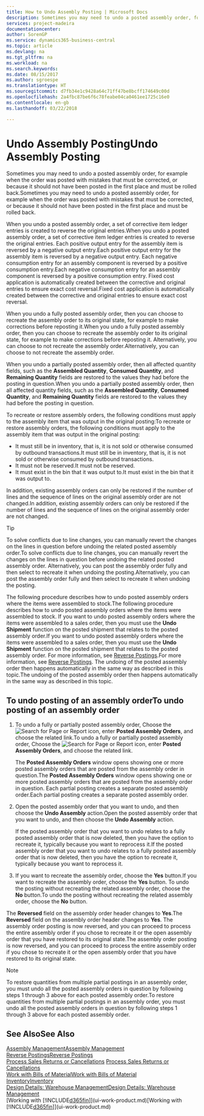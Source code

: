 ```yaml
---
title: How to Undo Assembly Posting | Microsoft Docs
description: Sometimes you may need to undo a posted assembly order, for example when the order was posted with mistakes that must be corrected, or because it should not have been posted in the first place and must be rolled back.
services: project-madeira
documentationcenter: 
author: SorenGP
ms.service: dynamics365-business-central
ms.topic: article
ms.devlang: na
ms.tgt_pltfrm: na
ms.workload: na
ms.search.keywords: 
ms.date: 08/15/2017
ms.author: sgroespe
ms.translationtype: HT
ms.sourcegitcommit: d7fb34e1c9428a64c71ff47be8bcff174649c00d
ms.openlocfilehash: 2a4fbc87be6f6c78feabe04ca0461ee1725c16e0
ms.contentlocale: en-gb
ms.lasthandoff: 03/22/2018

---
```

# <a name="undo-assembly-posting"></a><span data-ttu-id="45257-103">Undo Assembly Posting</span><span class="sxs-lookup"><span data-stu-id="45257-103">Undo Assembly Posting</span></span>
<span data-ttu-id="45257-104">Sometimes you may need to undo a posted assembly order, for example when the order was posted with mistakes that must be corrected, or because it should not have been posted in the first place and must be rolled back.</span><span class="sxs-lookup"><span data-stu-id="45257-104">Sometimes you may need to undo a posted assembly order, for example when the order was posted with mistakes that must be corrected, or because it should not have been posted in the first place and must be rolled back.</span></span>

<span data-ttu-id="45257-105">When you undo a posted assembly order, a set of corrective item ledger entries is created to reverse the original entries.</span><span class="sxs-lookup"><span data-stu-id="45257-105">When you undo a posted assembly order, a set of corrective item ledger entries is created to reverse the original entries.</span></span> <span data-ttu-id="45257-106">Each positive output entry for the assembly item is reversed by a negative output entry.</span><span class="sxs-lookup"><span data-stu-id="45257-106">Each positive output entry for the assembly item is reversed by a negative output entry.</span></span> <span data-ttu-id="45257-107">Each negative consumption entry for an assembly component is reversed by a positive consumption entry.</span><span class="sxs-lookup"><span data-stu-id="45257-107">Each negative consumption entry for an assembly component is reversed by a positive consumption entry.</span></span> <span data-ttu-id="45257-108">Fixed cost application is automatically created between the corrective and original entries to ensure exact cost reversal.</span><span class="sxs-lookup"><span data-stu-id="45257-108">Fixed cost application is automatically created between the corrective and original entries to ensure exact cost reversal.</span></span>  

<span data-ttu-id="45257-109">When you undo a fully posted assembly order, then you can choose to recreate the assembly order to its original state, for example to make corrections before reposting it.</span><span class="sxs-lookup"><span data-stu-id="45257-109">When you undo a fully posted assembly order, then you can choose to recreate the assembly order to its original state, for example to make corrections before reposting it.</span></span> <span data-ttu-id="45257-110">Alternatively, you can choose to not recreate the assembly order.</span><span class="sxs-lookup"><span data-stu-id="45257-110">Alternatively, you can choose to not recreate the assembly order.</span></span>  

<span data-ttu-id="45257-111">When you undo a partially posted assembly order, then all affected quantity fields, such as the **Assembled Quantity**, **Consumed Quantity**, and **Remaining Quantity** fields are restored to the values they had before the posting in question.</span><span class="sxs-lookup"><span data-stu-id="45257-111">When you undo a partially posted assembly order, then all affected quantity fields, such as the **Assembled Quantity**, **Consumed Quantity**, and **Remaining Quantity** fields are restored to the values they had before the posting in question.</span></span>  

<span data-ttu-id="45257-112">To recreate or restore assembly orders, the following conditions must apply to the assembly item that was output in the original posting:</span><span class="sxs-lookup"><span data-stu-id="45257-112">To recreate or restore assembly orders, the following conditions must apply to the assembly item that was output in the original posting:</span></span>  

-   <span data-ttu-id="45257-113">It must still be in inventory, that is, it is not sold or otherwise consumed by outbound transactions.</span><span class="sxs-lookup"><span data-stu-id="45257-113">It must still be in inventory, that is, it is not sold or otherwise consumed by outbound transactions.</span></span>  
-   <span data-ttu-id="45257-114">It must not be reserved.</span><span class="sxs-lookup"><span data-stu-id="45257-114">It must not be reserved.</span></span>  
-   <span data-ttu-id="45257-115">It must exist in the bin that it was output to.</span><span class="sxs-lookup"><span data-stu-id="45257-115">It must exist in the bin that it was output to.</span></span>  

<span data-ttu-id="45257-116">In addition, existing assembly orders can only be restored if the number of lines and the sequence of lines on the original assembly order are not changed.</span><span class="sxs-lookup"><span data-stu-id="45257-116">In addition, existing assembly orders can only be restored if the number of lines and the sequence of lines on the original assembly order are not changed.</span></span>  

> [!TIP]  
>  <span data-ttu-id="45257-117">To solve conflicts due to line changes, you can manually revert the changes on the lines in question before undoing the related posted assembly order.</span><span class="sxs-lookup"><span data-stu-id="45257-117">To solve conflicts due to line changes, you can manually revert the changes on the lines in question before undoing the related posted assembly order.</span></span> <span data-ttu-id="45257-118">Alternatively, you can post the assembly order fully and then select to recreate it when undoing the posting.</span><span class="sxs-lookup"><span data-stu-id="45257-118">Alternatively, you can post the assembly order fully and then select to recreate it when undoing the posting.</span></span>  

<span data-ttu-id="45257-119">The following procedure describes how to undo posted assembly orders where the items were assembled to stock.</span><span class="sxs-lookup"><span data-stu-id="45257-119">The following procedure describes how to undo posted assembly orders where the items were assembled to stock.</span></span> <span data-ttu-id="45257-120">If you want to undo posted assembly orders where the items were assembled to a sales order, then you must use the **Undo Shipment** function on the posted shipment that relates to the posted assembly order.</span><span class="sxs-lookup"><span data-stu-id="45257-120">If you want to undo posted assembly orders where the items were assembled to a sales order, then you must use the **Undo Shipment** function on the posted shipment that relates to the posted assembly order.</span></span> <span data-ttu-id="45257-121">For more information, see [Reverse Postings](finance-how-reverse-journal-posting.md).</span><span class="sxs-lookup"><span data-stu-id="45257-121">For more information, see [Reverse Postings](finance-how-reverse-journal-posting.md).</span></span> <span data-ttu-id="45257-122">The undoing of the posted assembly order then happens automatically in the same way as described in this topic.</span><span class="sxs-lookup"><span data-stu-id="45257-122">The undoing of the posted assembly order then happens automatically in the same way as described in this topic.</span></span>  

## <a name="to-undo-posting-of-an-assembly-order"></a><span data-ttu-id="45257-123">To undo posting of an assembly order</span><span class="sxs-lookup"><span data-stu-id="45257-123">To undo posting of an assembly order</span></span>  
1.  <span data-ttu-id="45257-124">To undo a fully or partially posted assembly order, Choose the ![Search for Page or Report](media/ui-search/search_small.png "Search for Page or Report icon") icon, enter **Posted Assembly Orders**, and choose the related link.</span><span class="sxs-lookup"><span data-stu-id="45257-124">To undo a fully or partially posted assembly order, Choose the ![Search for Page or Report](media/ui-search/search_small.png "Search for Page or Report icon") icon, enter **Posted Assembly Orders**, and choose the related link.</span></span>  

    <span data-ttu-id="45257-125">The **Posted Assembly Orders** window opens showing one or more posted assembly orders that are posted from the assembly order in question.</span><span class="sxs-lookup"><span data-stu-id="45257-125">The **Posted Assembly Orders** window opens showing one or more posted assembly orders that are posted from the assembly order in question.</span></span> <span data-ttu-id="45257-126">Each partial posting creates a separate posted assembly order.</span><span class="sxs-lookup"><span data-stu-id="45257-126">Each partial posting creates a separate posted assembly order.</span></span>  
2.  <span data-ttu-id="45257-127">Open the posted assembly order that you want to undo, and then choose the **Undo Assembly** action.</span><span class="sxs-lookup"><span data-stu-id="45257-127">Open the posted assembly order that you want to undo, and then choose the **Undo Assembly** action.</span></span>  

    <span data-ttu-id="45257-128">If the posted assembly order that you want to undo relates to a fully posted assembly order that is now deleted, then you have the option to recreate it, typically because you want to reprocess it.</span><span class="sxs-lookup"><span data-stu-id="45257-128">If the posted assembly order that you want to undo relates to a fully posted assembly order that is now deleted, then you have the option to recreate it, typically because you want to reprocess it.</span></span>  
3.  <span data-ttu-id="45257-129">If you want to recreate the assembly order, choose the **Yes** button.</span><span class="sxs-lookup"><span data-stu-id="45257-129">If you want to recreate the assembly order, choose the **Yes** button.</span></span> <span data-ttu-id="45257-130">To undo the posting without recreating the related assembly order, choose the **No** button.</span><span class="sxs-lookup"><span data-stu-id="45257-130">To undo the posting without recreating the related assembly order, choose the **No** button.</span></span>  

<span data-ttu-id="45257-131">The **Reversed** field on the assembly order header changes to **Yes**.</span><span class="sxs-lookup"><span data-stu-id="45257-131">The **Reversed** field on the assembly order header changes to **Yes**.</span></span> <span data-ttu-id="45257-132">The assembly order posting is now reversed, and you can proceed to process the entire assembly order if you chose to recreate it or the open assembly order that you have restored to its original state.</span><span class="sxs-lookup"><span data-stu-id="45257-132">The assembly order posting is now reversed, and you can proceed to process the entire assembly order if you chose to recreate it or the open assembly order that you have restored to its original state.</span></span>  

> [!NOTE]  
>  <span data-ttu-id="45257-133">To restore quantities from multiple partial postings in an assembly order, you must undo all the posted assembly orders in question by following steps 1 through 3 above for each posted assembly order.</span><span class="sxs-lookup"><span data-stu-id="45257-133">To restore quantities from multiple partial postings in an assembly order, you must undo all the posted assembly orders in question by following steps 1 through 3 above for each posted assembly order.</span></span>  

## <a name="see-also"></a><span data-ttu-id="45257-134">See Also</span><span class="sxs-lookup"><span data-stu-id="45257-134">See Also</span></span>  
[<span data-ttu-id="45257-135">Assembly Management</span><span class="sxs-lookup"><span data-stu-id="45257-135">Assembly Management</span></span>](assembly-assemble-items.md)  
[<span data-ttu-id="45257-136">Reverse Postings</span><span class="sxs-lookup"><span data-stu-id="45257-136">Reverse Postings</span></span>](finance-how-reverse-journal-posting.md)  
<span data-ttu-id="45257-137">[Process Sales Returns or Cancellations](sales-how-process-sales-returns-cancellations.md)  </span><span class="sxs-lookup"><span data-stu-id="45257-137">[Process Sales Returns or Cancellations](sales-how-process-sales-returns-cancellations.md)  </span></span>  
[<span data-ttu-id="45257-138">Work with Bills of Material</span><span class="sxs-lookup"><span data-stu-id="45257-138">Work with Bills of Material</span></span>](inventory-how-work-BOMs.md)  
[<span data-ttu-id="45257-139">Inventory</span><span class="sxs-lookup"><span data-stu-id="45257-139">Inventory</span></span>](inventory-manage-inventory.md)  
[<span data-ttu-id="45257-140">Design Details: Warehouse Management</span><span class="sxs-lookup"><span data-stu-id="45257-140">Design Details: Warehouse Management</span></span>](design-details-warehouse-management.md)  
<span data-ttu-id="45257-141">[Working with [!INCLUDE[d365fin](includes/d365fin_md.md)]](ui-work-product.md)</span><span class="sxs-lookup"><span data-stu-id="45257-141">[Working with [!INCLUDE[d365fin](includes/d365fin_md.md)]](ui-work-product.md)</span></span>

